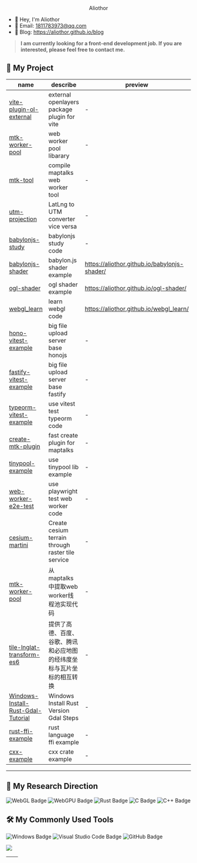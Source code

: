 <div align="center">
Aliothor
</div>

- 👋 Hey, I'm Aliothor
- 📧 Email: 1811783973@qq.com
- 🎯 Blog: https://aliothor.github.io/blog


> **I am currently looking for a front-end development job. If you are interested, please feel free to contact me.**

## 🧊 My Project

| name | describe | preview |
|- | - |- |
| [vite-plugin-ol-external](https://github.com/aliothor/vite-plugin-ol-external) | external openlayers package plugin for vite | - |
| [mtk-worker-pool](https://github.com/aliothor/mtk-worker-pool) | web worker pool libarary | - |
| [mtk-tool](https://github.com/aliothor/mtk-tool) | compile maptalks web worker tool | - |
| [utm-projection](https://github.com/aliothor/utm-projection) | LatLng to UTM converter vice versa | - |
| [babylonjs-study](https://github.com/aliothor/babylonjs-study) | babylonjs study code | - | 
| [babylonjs-shader](https://github.com/aliothor/babylonjs-shader) | babylon.js shader example | https://aliothor.github.io/babylonjs-shader/ |
| [ogl-shader](https://github.com/aliothor/ogl-shader) | ogl shader example | https://aliothor.github.io/ogl-shader/ | 
| [webgl_learn](https://github.com/aliothor/webgl_learn) | learn webgl code | https://aliothor.github.io/webgl_learn/ |
| [hono-vitest-example](https://github.com/aliothor/hono-vitest-example) | big file upload server base honojs | - |
| [fastify-vitest-example](https://github.com/aliothor/fastify-vitest-example) | big file upload server base fastify | - |
| [typeorm-vitest-example](https://github.com/aliothor/typeorm-vitest-example) | use vitest test typeorm code | - |
| [create-mtk-plugin](https://github.com/aliothor/create-mtk-plugin) | fast create plugin for maptalks | - |
| [tinypool-example](https://github.com/aliothor/tinypool-example) | use tinypool lib example | - |
| [web-worker-e2e-test](https://github.com/aliothor/web-worker-e2e-test) | use playwright test web worker code | - |
| [cesium-martini](https://github.com/aliothor/cesium-martini) | Create cesium terrain through raster tile service | - |
| [mtk-worker-pool](https://github.com/aliothor/mtk-worker-pool) | 从maptalks中提取web worker线程池实现代码 | - |
| [tile-lnglat-transform-es6](https://github.com/aliothor/tile-lnglat-transform-es6) | 提供了高德、百度、谷歌、腾讯和必应地图的经纬度坐标与瓦片坐标的相互转换 | - |
| [Windows-Install-Rust-Gdal-Tutorial](https://github.com/aliothor/Windows-Install-Rust-Gdal-Tutorial) | Windows Install Rust Version Gdal Steps | - |
| [rust-ffi-example](https://github.com/aliothor/rust-ffi-example) | rust language ffi example | - |
| [cxx-example](https://github.com/aliothor/cxx-example) | cxx crate example | - | 
---


## 🐲 My Research Direction

![WebGL Badge](https://img.shields.io/badge/WebGL-fff?logo=WebGL&logoColor=5684a1&style=flat)
![WebGPU Badge](https://img.shields.io/badge/WebGPU-5684a1?logo=WebGPU&logoColor=fff&style=flat)
![Rust Badge](https://img.shields.io/badge/Rust-000?logo=rust&logoColor=fff&style=flat)
![C Badge](https://img.shields.io/badge/C-A8B9CC?logo=c&logoColor=fff&style=flat)
![C++ Badge](https://img.shields.io/badge/C%2B%2B-00599C?logo=cplusplus&logoColor=fff&style=flat)

## 🛠️ My Commonly Used Tools

![Windows Badge](https://img.shields.io/badge/Windows-0078D6?logo=windows&logoColor=fff&style=flat)
![Visual Studio Code Badge](https://img.shields.io/badge/Visual%20Studio%20Code-007ACC?logo=visualstudiocode&logoColor=fff&style=flat)
![GitHub Badge](https://img.shields.io/badge/GitHub-181717?logo=github&logoColor=fff&style=flat)


<img src="https://skillicons.dev/icons?i=js,ts,rust,python,vue,react,nodejs,vite,tauri,threejs,postgres,wasm,docker" /><br>

| <img align="center" src="https://github-readme-stats.vercel.app/api?username=aliothor&show_icons=true&theme=buefy&hide_border=true" alt="" /> | <img align="center" src="https://github-readme-stats.vercel.app/api/top-langs/?username=aliothor&layout=compact&theme=buefy&hide_border=true" alt="" /> |
| --------------------------------------------------------------------------------------------------------------------------------------------- | ------------------------------------------------------------------------------------------------------------------------------------------------------- |
